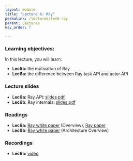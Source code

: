 ```yaml
---
layout: module
title: "Lecture 6: Ray"
permalink: /lectures/lec6-ray
parent: Lectures
nav_order: 7

---
```


### Learning objectives:

In this lecture, you will learn:

* **Lec6a:** the motivation of Ray
* **Lec6a:** the difference between Ray task API and actor API



### Lecture slides

* **Lec6a:** Ray API: [slides pdf](/ds5110-cs5501-spring24/assets/docs/lec6a-ray-api.pdf)
* **Lec6b:** Ray internals: [slides pdf](/ds5110-cs5501-spring24/assets/docs/lec6b-ray-internals.pdf)


### Readings 

* **Lec6a:** [Ray white paper](https://docs.google.com/document/d/1tBw9A4j62ruI5omIJbMxly-la5w4q_TjyJgJL_jN2fI/preview) (Overview),  [Ray paper](https://www.usenix.org/conference/osdi18/presentation/moritz)
* **Lec6b:** [Ray white paper](https://docs.google.com/document/d/1tBw9A4j62ruI5omIJbMxly-la5w4q_TjyJgJL_jN2fI/preview) (Architecture Overview)


### Recordings

* **Lec6a:** [video](https://edstem.org/us/courses/53518/discussion/4553496)


